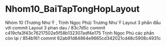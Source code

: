 # Nhom10_BaiTapTongHopLayout
Nhóm 10 (Trương Như Ý , Trịnh Ngọc Phú)
Trương Như Ý Layout 3 phần đầu với commit Layout 3 phan dau / 83c7d5c commit c419cfa3f43c76217502e5f58b132307adf4e175
Trịnh Ngọc Phú các phần còn lại / 854b161 commit 62ab91d84864e9665cd342021cd48c5908c4931c
